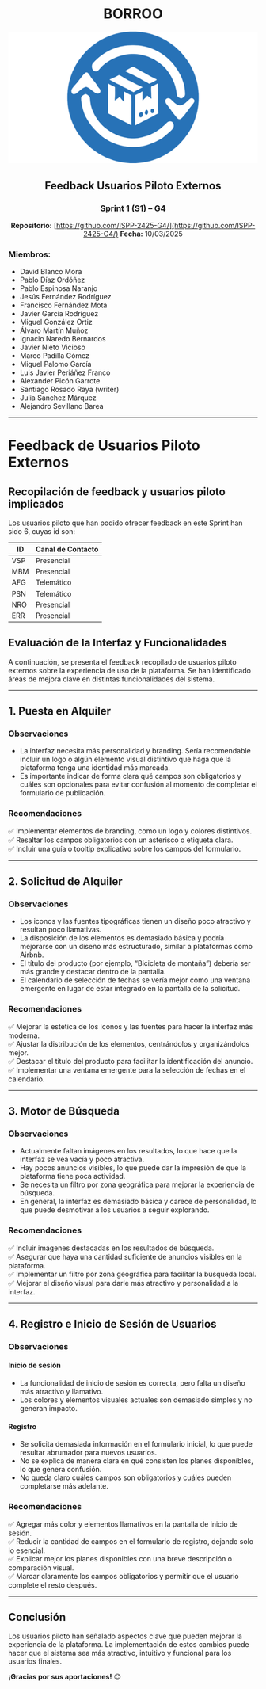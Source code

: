 <div align="center">

# BORROO

![](../../imagenes/borrooLogo.png)

##  Feedback Usuarios Piloto Externos  

### Sprint 1 (S1) – G4
**Repositorio:** [https://github.com/ISPP-2425-G4/](https://github.com/ISPP-2425-G4/)
**Fecha:** 10/03/2025


</div>

### Miembros:
- David Blanco Mora
- Pablo Díaz Ordóñez
- Pablo Espinosa Naranjo
- Jesús Fernández Rodríguez
- Francisco Fernández Mota
- Javier García Rodríguez
- Miguel González Ortiz
- Álvaro Martín Muñoz
- Ignacio Naredo Bernardos
- Javier Nieto Vicioso
- Marco Padilla Gómez
- Miguel Palomo García
- Luis Javier Periáñez Franco
- Alexander Picón Garrote
- Santiago Rosado Raya (writer)
- Julia Sánchez Márquez
- Alejandro Sevillano Barea



---

# Feedback de Usuarios Piloto Externos

## **Recopilación de feedback y usuarios piloto implicados**
Los usuarios piloto que han podido ofrecer feedback en este Sprint han sido 6, cuyas id son:

| ID  | Canal de Contacto |
|-----|----------------------|
| VSP | Presencial          |
| MBM | Presencial          |
| AFG | Telemático          |
| PSN | Telemático          |
| NRO | Presencial          |
| ERR | Presencial          |


## **Evaluación de la Interfaz y Funcionalidades**

A continuación, se presenta el feedback recopilado de usuarios piloto externos sobre la experiencia de uso de la plataforma. Se han identificado áreas de mejora clave en distintas funcionalidades del sistema.

---

## **1. Puesta en Alquiler**
### **Observaciones**
- La interfaz necesita más personalidad y branding. Sería recomendable incluir un logo o algún elemento visual distintivo que haga que la plataforma tenga una identidad más marcada.  
- Es importante indicar de forma clara qué campos son obligatorios y cuáles son opcionales para evitar confusión al momento de completar el formulario de publicación.  

### **Recomendaciones**
✅ Implementar elementos de branding, como un logo y colores distintivos.  
✅ Resaltar los campos obligatorios con un asterisco o etiqueta clara.  
✅ Incluir una guía o tooltip explicativo sobre los campos del formulario.  

---

## **2. Solicitud de Alquiler**
### **Observaciones**
- Los iconos y las fuentes tipográficas tienen un diseño poco atractivo y resultan poco llamativas.  
- La disposición de los elementos es demasiado básica y podría mejorarse con un diseño más estructurado, similar a plataformas como Airbnb.  
- El título del producto (por ejemplo, “Bicicleta de montaña”) debería ser más grande y destacar dentro de la pantalla.  
- El calendario de selección de fechas se vería mejor como una ventana emergente en lugar de estar integrado en la pantalla de la solicitud.  

### **Recomendaciones**
✅ Mejorar la estética de los iconos y las fuentes para hacer la interfaz más moderna.  
✅ Ajustar la distribución de los elementos, centrándolos y organizándolos mejor.  
✅ Destacar el título del producto para facilitar la identificación del anuncio.  
✅ Implementar una ventana emergente para la selección de fechas en el calendario.  

---

## **3. Motor de Búsqueda**
### **Observaciones**
- Actualmente faltan imágenes en los resultados, lo que hace que la interfaz se vea vacía y poco atractiva.  
- Hay pocos anuncios visibles, lo que puede dar la impresión de que la plataforma tiene poca actividad.  
- Se necesita un filtro por zona geográfica para mejorar la experiencia de búsqueda.  
- En general, la interfaz es demasiado básica y carece de personalidad, lo que puede desmotivar a los usuarios a seguir explorando.  

### **Recomendaciones**
✅ Incluir imágenes destacadas en los resultados de búsqueda.  
✅ Asegurar que haya una cantidad suficiente de anuncios visibles en la plataforma.  
✅ Implementar un filtro por zona geográfica para facilitar la búsqueda local.  
✅ Mejorar el diseño visual para darle más atractivo y personalidad a la interfaz.  

---

## **4. Registro e Inicio de Sesión de Usuarios**
### **Observaciones**
#### **Inicio de sesión**
- La funcionalidad de inicio de sesión es correcta, pero falta un diseño más atractivo y llamativo.  
- Los colores y elementos visuales actuales son demasiado simples y no generan impacto.  

#### **Registro**
- Se solicita demasiada información en el formulario inicial, lo que puede resultar abrumador para nuevos usuarios.  
- No se explica de manera clara en qué consisten los planes disponibles, lo que genera confusión.  
- No queda claro cuáles campos son obligatorios y cuáles pueden completarse más adelante.  

### **Recomendaciones**
✅ Agregar más color y elementos llamativos en la pantalla de inicio de sesión.  
✅ Reducir la cantidad de campos en el formulario de registro, dejando solo lo esencial.  
✅ Explicar mejor los planes disponibles con una breve descripción o comparación visual.  
✅ Marcar claramente los campos obligatorios y permitir que el usuario complete el resto después.  

---

## **Conclusión**
Los usuarios piloto han señalado aspectos clave que pueden mejorar la experiencia de la plataforma. La implementación de estos cambios puede hacer que el sistema sea más atractivo, intuitivo y funcional para los usuarios finales.  

**¡Gracias por sus aportaciones!** 😊

